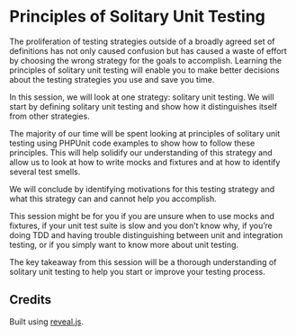 # Principles of Solitary Unit Testing

The proliferation of testing strategies outside of a broadly agreed set of definitions has not only caused confusion but has caused a waste of effort by choosing the wrong strategy for the goals to accomplish. Learning the principles of solitary unit testing will enable you to make better decisions about the testing strategies you use and save you time.

In this session, we will look at one strategy: solitary unit testing. We will start by defining solitary unit testing and show how it distinguishes itself from other strategies.

The majority of our time will be spent looking at principles of solitary unit testing using PHPUnit code examples to show how to follow these principles. This will help solidify our understanding of this strategy and allow us to look at how to write mocks and fixtures and at how to identify several test smells.

We will conclude by identifying motivations for this testing strategy and what this strategy can and cannot help you accomplish.

This session might be for you if you are unsure when to use mocks and fixtures, if your unit test suite is slow and you don’t know why, if you’re doing TDD and having trouble distinguishing between unit and integration testing, or if you simply want to know more about unit testing.

The key takeaway from this session will be a thorough understanding of solitary unit testing to help you start or improve your testing process.

## Credits

Built using [reveal.js](https://github.com/hakimel/reveal.js).


